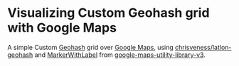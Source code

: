# Visualizing Custom Geohash grid with Google Maps

A simple Custom [Geohash](https://en.wikipedia.org/wiki/Geohash) grid over [Google Maps](https://developers.google.com/maps/),
using [chrisveness/latlon-geohash](https://github.com/chrisveness/latlon-geohash) and 
[MarkerWithLabel](http://google-maps-utility-library-v3.googlecode.com/svn/trunk/markerwithlabel/src/markerwithlabel.js)
from [google-maps-utility-library-v3](https://code.google.com/p/google-maps-utility-library-v3/).
